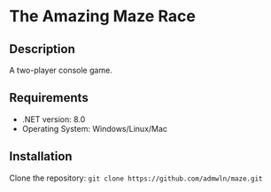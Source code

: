 # The Amazing Maze Race

## Description

A two-player console game.

## Requirements

- .NET version: 8.0
- Operating System: Windows/Linux/Mac

## Installation

Clone the repository: `git clone https://github.com/admwln/maze.git`
